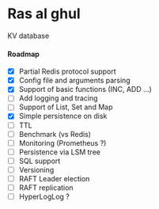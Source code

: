 # Ras al ghul
KV database

#### Roadmap
- [x] Partial Redis protocol support
- [x] Config file and arguments parsing
- [x] Support of basic functions (INC, ADD ...)
- [ ] Add logging and tracing
- [ ] Support of List, Set and Map
- [x] Simple persistence on disk
- [ ] TTL
- [ ] Benchmark (vs Redis)
- [ ] Monitoring (Prometheus  ?)
- [ ] Persistence via LSM tree
- [ ] SQL support
- [ ] Versioning
- [ ] RAFT Leader election
- [ ] RAFT replication
- [ ] HyperLogLog ?
